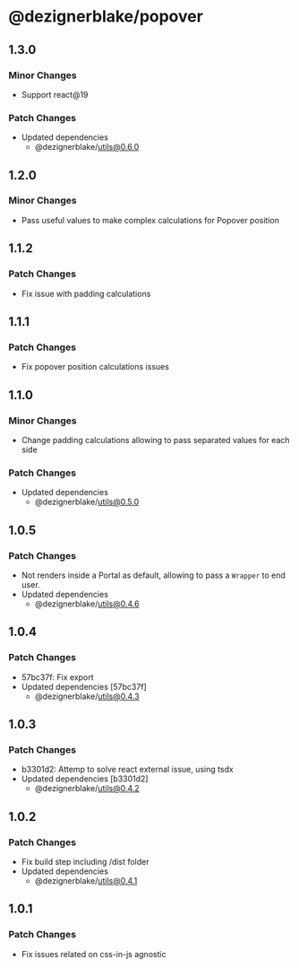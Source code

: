 # @dezignerblake/popover

## 1.3.0

### Minor Changes

- Support react@19

### Patch Changes

- Updated dependencies
  - @dezignerblake/utils@0.6.0

## 1.2.0

### Minor Changes

- Pass useful values to make complex calculations for Popover position

## 1.1.2

### Patch Changes

- Fix issue with padding calculations

## 1.1.1

### Patch Changes

- Fix popover position calculations issues

## 1.1.0

### Minor Changes

- Change padding calculations allowing to pass separated values for each side

### Patch Changes

- Updated dependencies
  - @dezignerblake/utils@0.5.0

## 1.0.5

### Patch Changes

- Not renders inside a Portal as default, allowing to pass a `Wrapper` to end user.
- Updated dependencies
  - @dezignerblake/utils@0.4.6

## 1.0.4

### Patch Changes

- 57bc37f: Fix export
- Updated dependencies [57bc37f]
  - @dezignerblake/utils@0.4.3

## 1.0.3

### Patch Changes

- b3301d2: Attemp to solve react external issue, using tsdx
- Updated dependencies [b3301d2]
  - @dezignerblake/utils@0.4.2

## 1.0.2

### Patch Changes

- Fix build step including /dist folder
- Updated dependencies
  - @dezignerblake/utils@0.4.1

## 1.0.1

### Patch Changes

- Fix issues related on css-in-js agnostic
